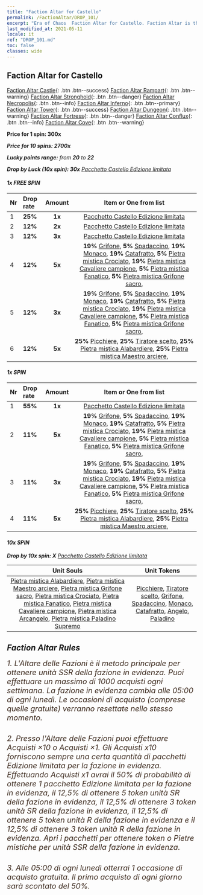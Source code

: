 ```yaml
---
title: "Faction Altar for Castello"
permalink: /FactionAltar/DROP_101/
excerpt: "Era of Chaos  Faction Altar for Castello. Faction Altar is the primary method for obtaining SSR units from the popular faction. Limited to 1,000 purchases each week. The popular faction changes at 05:00 every Monday. Purchase attempts and free purchase attempts will also reset then."
last_modified_at: 2021-05-11
locale: it
ref: "DROP_101.md"
toc: false
classes: wide
---
```


##  Faction Altar for **Castello**

  [Faction Altar Castle](/it/FactionAltar/DROP_101/){: .btn .btn--success} [Faction Altar Rampart](/it/FactionAltar/DROP_102/){: .btn .btn--warning} [Faction Altar Stronghold](/it/FactionAltar/DROP_103/){: .btn .btn--danger} [Faction Altar Necropolis](/it/FactionAltar/DROP_104/){: .btn .btn--info} [Faction Altar Inferno](/it/FactionAltar/DROP_105/){: .btn .btn--primary} [Faction Altar Tower](/it/FactionAltar/DROP_106/){: .btn .btn--success} [Faction Altar Dungeon](/it/FactionAltar/DROP_107/){: .btn .btn--warning} [Faction Altar Fortress](/it/FactionAltar/DROP_108/){: .btn .btn--danger} [Faction Altar Conflux](/it/FactionAltar/DROP_109/){: .btn .btn--info} [Faction Altar Cove](/it/FactionAltar/DROP_112/){: .btn .btn--warning} 

  **Price for 1 spin: 300x** <i class="fas fa-gem"/>

  **Price for 10 spins: 2700x** <i class="fas fa-gem"/>

  **Lucky points range:** from **20** to **22**

  **Drop by Luck (10x spin): 30x** [Pacchetto Castello Edizione limitata](/ItemsIT/con_2139/)

####  1x FREE SPIN 

  |    Nr    |  Drop rate  |  Amount   |   Item or One from list  |
  |:---------|:------------|:---------:|:------------------------:|
  | 1 | **25%** | **1x** | [Pacchetto Castello Edizione limitata](/ItemsIT/con_2139/) |
  | 2 | **12%** | **2x** | [Pacchetto Castello Edizione limitata](/ItemsIT/con_2139/) |
  | 3 | **12%** | **3x** | [Pacchetto Castello Edizione limitata](/ItemsIT/con_2139/) |
  | 4 | **12%** | **5x** |  **19%** [Grifone](/ItemsIT/unt_192/),  **5%** [Spadaccino](/ItemsIT/unt_193/),  **19%** [Monaco](/ItemsIT/unt_194/),  **19%** [Catafratto](/ItemsIT/unt_195/),  **5%** [Pietra mistica Crociato](/ItemsIT/unt_285/),  **19%** [Pietra mistica Cavaliere campione](/ItemsIT/unt_287/),  **5%** [Pietra mistica Fanatico](/ItemsIT/unt_286/),  **5%** [Pietra mistica Grifone sacro](/ItemsIT/unt_284/),  |
  | 5 | **12%** | **3x** |  **19%** [Grifone](/ItemsIT/unt_192/),  **5%** [Spadaccino](/ItemsIT/unt_193/),  **19%** [Monaco](/ItemsIT/unt_194/),  **19%** [Catafratto](/ItemsIT/unt_195/),  **5%** [Pietra mistica Crociato](/ItemsIT/unt_285/),  **19%** [Pietra mistica Cavaliere campione](/ItemsIT/unt_287/),  **5%** [Pietra mistica Fanatico](/ItemsIT/unt_286/),  **5%** [Pietra mistica Grifone sacro](/ItemsIT/unt_284/),  |
  | 6 | **12%** | **5x** |  **25%** [Picchiere](/ItemsIT/unt_190/),  **25%** [Tiratore scelto](/ItemsIT/unt_191/),  **25%** [Pietra mistica Alabardiere](/ItemsIT/unt_282/),  **25%** [Pietra mistica Maestro arciere](/ItemsIT/unt_283/),  |


####  1x SPIN 

  |    Nr    |  Drop rate  |  Amount   |   Item or One from list  |
  |:---------|:------------|:---------:|:------------------------:|
  | 1 | **55%** | **1x** | [Pacchetto Castello Edizione limitata](/ItemsIT/con_2139/) |
  | 2 | **11%** | **5x** |  **19%** [Grifone](/ItemsIT/unt_192/),  **5%** [Spadaccino](/ItemsIT/unt_193/),  **19%** [Monaco](/ItemsIT/unt_194/),  **19%** [Catafratto](/ItemsIT/unt_195/),  **5%** [Pietra mistica Crociato](/ItemsIT/unt_285/),  **19%** [Pietra mistica Cavaliere campione](/ItemsIT/unt_287/),  **5%** [Pietra mistica Fanatico](/ItemsIT/unt_286/),  **5%** [Pietra mistica Grifone sacro](/ItemsIT/unt_284/),  |
  | 3 | **11%** | **3x** |  **19%** [Grifone](/ItemsIT/unt_192/),  **5%** [Spadaccino](/ItemsIT/unt_193/),  **19%** [Monaco](/ItemsIT/unt_194/),  **19%** [Catafratto](/ItemsIT/unt_195/),  **5%** [Pietra mistica Crociato](/ItemsIT/unt_285/),  **19%** [Pietra mistica Cavaliere campione](/ItemsIT/unt_287/),  **5%** [Pietra mistica Fanatico](/ItemsIT/unt_286/),  **5%** [Pietra mistica Grifone sacro](/ItemsIT/unt_284/),  |
  | 4 | **11%** | **5x** |  **25%** [Picchiere](/ItemsIT/unt_190/),  **25%** [Tiratore scelto](/ItemsIT/unt_191/),  **25%** [Pietra mistica Alabardiere](/ItemsIT/unt_282/),  **25%** [Pietra mistica Maestro arciere](/ItemsIT/unt_283/),  |


####  10x SPIN 

  **Drop by 10x spin: X** [Pacchetto Castello Edizione limitata](/ItemsIT/con_2139/)

  |    Unit Souls    |  Unit Tokens  |
  |:----------------:|:-------------:|
  | [Pietra mistica Alabardiere](/ItemsIT/unt_282/), [Pietra mistica Maestro arciere](/ItemsIT/unt_283/), [Pietra mistica Grifone sacro](/ItemsIT/unt_284/), [Pietra mistica Crociato](/ItemsIT/unt_285/), [Pietra mistica Fanatico](/ItemsIT/unt_286/), [Pietra mistica Cavaliere campione](/ItemsIT/unt_287/), [Pietra mistica Arcangelo](/ItemsIT/unt_288/), [Pietra mistica Paladino Supremo](/ItemsIT/unt_289/) | [Picchiere](/ItemsIT/unt_190/), [Tiratore scelto](/ItemsIT/unt_191/), [Grifone](/ItemsIT/unt_192/), [Spadaccino](/ItemsIT/unt_193/), [Monaco](/ItemsIT/unt_194/), [Catafratto](/ItemsIT/unt_195/), [Angelo](/ItemsIT/unt_196/), [Paladino](/ItemsIT/unt_197/) |



## Faction Altar Rules

  <span style="color: #3c2a1e;font-size:20px">1. L'Altare delle Fazioni è il metodo principale per ottenere unità SSR della fazione in evidenza. Puoi effettuare un massimo di 1000 acquisti ogni settimana. La fazione in evidenza cambia alle 05:00 di ogni lunedì. Le occasioni di acquisto (comprese quelle gratuite) verranno resettate nello stesso momento.</span><br/>

<br/>  <span style="color: #3c2a1e;font-size:20px">2. Presso l'Altare delle Fazioni puoi effettuare Acquisti ×10 o Acquisti ×1. Gli Acquisti x10 forniscono sempre una certa quantità di pacchetti Edizione limitata per la fazione in evidenza. Effettuando Acquisti x1 avrai il 50% di probabilità di ottenere 1 pacchetto Edizione limitata per la fazione in evidenza, il 12,5% di ottenere 5 token unità SR della fazione in evidenza, il 12,5% di ottenere 3 token unità SR della fazione in evidenza, il 12,5% di ottenere 5 token unità R della fazione in evidenza e il 12,5% di ottenere 3 token unità R della fazione in evidenza. Apri i pacchetti per ottenere token o Pietre mistiche per unità SSR della fazione in evidenza.</span>

<br/>  <span style="color: #3c2a1e;font-size:20px">3. Alle 05:00 di ogni lunedì otterrai 1 occasione di acquisto gratuita. Il primo acquisto di ogni giorno sarà scontato del 50%.</span><br/>

<br/>